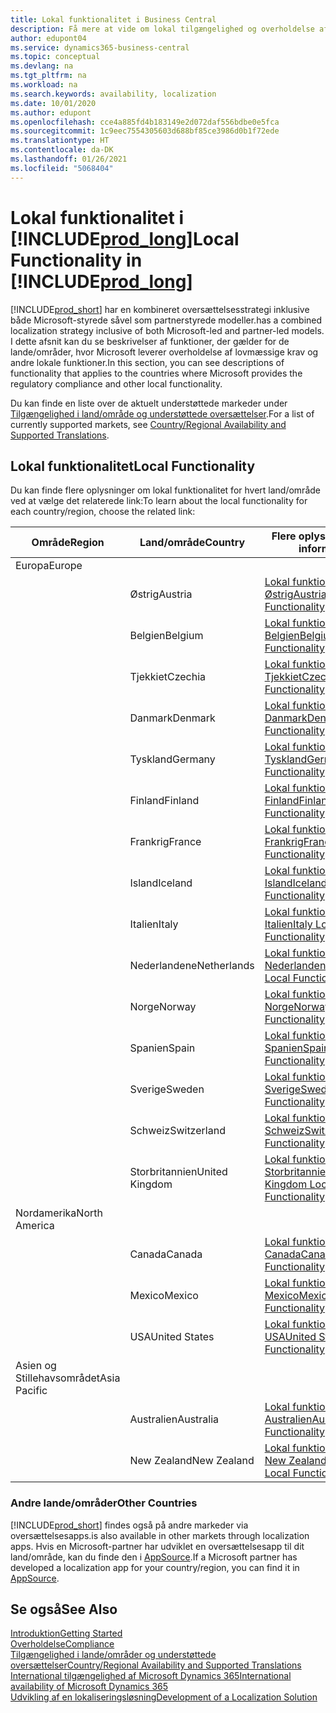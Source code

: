 ```yaml
---
title: Lokal funktionalitet i Business Central
description: Få mere at vide om lokal tilgængelighed og overholdelse af Business Central for de lande, hvor Microsoft leverer den lokale funktionalitet.
author: edupont04
ms.service: dynamics365-business-central
ms.topic: conceptual
ms.devlang: na
ms.tgt_pltfrm: na
ms.workload: na
ms.search.keywords: availability, localization
ms.date: 10/01/2020
ms.author: edupont
ms.openlocfilehash: cce4a885fd4b183149e2d072daf556bdbe0e5fca
ms.sourcegitcommit: 1c9eec7554305603d688bf85ce3986d0b1f72ede
ms.translationtype: HT
ms.contentlocale: da-DK
ms.lasthandoff: 01/26/2021
ms.locfileid: "5068404"
---
```

# <a name="local-functionality-in-prod_long"></a><span data-ttu-id="7ccd4-103">Lokal funktionalitet i [!INCLUDE[prod_long](includes/prod_long.md)]</span><span class="sxs-lookup"><span data-stu-id="7ccd4-103">Local Functionality in [!INCLUDE[prod_long](includes/prod_long.md)]</span></span>

[!INCLUDE[prod_short](includes/prod_short.md)] <span data-ttu-id="7ccd4-104">har en kombineret oversættelsesstrategi inklusive både Microsoft-styrede såvel som partnerstyrede modeller.</span><span class="sxs-lookup"><span data-stu-id="7ccd4-104">has a combined localization strategy inclusive of both Microsoft-led and partner-led models.</span></span> <span data-ttu-id="7ccd4-105">I dette afsnit kan du se beskrivelser af funktioner, der gælder for de lande/områder, hvor Microsoft leverer overholdelse af lovmæssige krav og andre lokale funktioner.</span><span class="sxs-lookup"><span data-stu-id="7ccd4-105">In this section, you can see descriptions of functionality that applies to the countries where Microsoft provides the regulatory compliance and other local functionality.</span></span>  

<span data-ttu-id="7ccd4-106">Du kan finde en liste over de aktuelt understøttede markeder under [Tilgængelighed i land/område og understøttede oversættelser](/dynamics365/business-central/dev-itpro/compliance/apptest-countries-and-translations?toc=/dynamics365/business-central/toc.json).</span><span class="sxs-lookup"><span data-stu-id="7ccd4-106">For a list of currently supported markets, see [Country/Regional Availability and Supported Translations](/dynamics365/business-central/dev-itpro/compliance/apptest-countries-and-translations?toc=/dynamics365/business-central/toc.json).</span></span>  

## <a name="local-functionality"></a><span data-ttu-id="7ccd4-107">Lokal funktionalitet</span><span class="sxs-lookup"><span data-stu-id="7ccd4-107">Local Functionality</span></span>

<span data-ttu-id="7ccd4-108">Du kan finde flere oplysninger om lokal funktionalitet for hvert land/område ved at vælge det relaterede link:</span><span class="sxs-lookup"><span data-stu-id="7ccd4-108">To learn about the local functionality for each country/region, choose the related link:</span></span>

| <span data-ttu-id="7ccd4-109">Område</span><span class="sxs-lookup"><span data-stu-id="7ccd4-109">Region</span></span> | <span data-ttu-id="7ccd4-110">Land/område</span><span class="sxs-lookup"><span data-stu-id="7ccd4-110">Country</span></span> | <span data-ttu-id="7ccd4-111">Flere oplysninger</span><span class="sxs-lookup"><span data-stu-id="7ccd4-111">More information</span></span> |
| --- | --- |--- |
| <span data-ttu-id="7ccd4-112">Europa</span><span class="sxs-lookup"><span data-stu-id="7ccd4-112">Europe</span></span> |  | |
|        | <span data-ttu-id="7ccd4-113">Østrig</span><span class="sxs-lookup"><span data-stu-id="7ccd4-113">Austria</span></span> | [<span data-ttu-id="7ccd4-114">Lokal funktionalitet for Østrig</span><span class="sxs-lookup"><span data-stu-id="7ccd4-114">Austria Local Functionality</span></span>](localfunctionality/austria/austria-local-functionality.md) |
|        | <span data-ttu-id="7ccd4-115">Belgien</span><span class="sxs-lookup"><span data-stu-id="7ccd4-115">Belgium</span></span> | [<span data-ttu-id="7ccd4-116">Lokal funktionalitet for Belgien</span><span class="sxs-lookup"><span data-stu-id="7ccd4-116">Belgium Local Functionality</span></span>](localfunctionality/belgium/belgium-local-functionality.md) |
|        | <span data-ttu-id="7ccd4-117">Tjekkiet</span><span class="sxs-lookup"><span data-stu-id="7ccd4-117">Czechia</span></span> | [<span data-ttu-id="7ccd4-118">Lokal funktionalitet for Tjekkiet</span><span class="sxs-lookup"><span data-stu-id="7ccd4-118">Czech Local Functionality</span></span>](localfunctionality/czech/czech-local-functionality.md) |
|        | <span data-ttu-id="7ccd4-119">Danmark</span><span class="sxs-lookup"><span data-stu-id="7ccd4-119">Denmark</span></span> | [<span data-ttu-id="7ccd4-120">Lokal funktionalitet for Danmark</span><span class="sxs-lookup"><span data-stu-id="7ccd4-120">Denmark Local Functionality</span></span>](localfunctionality/denmark/denmark-local-functionality.md) |
|        | <span data-ttu-id="7ccd4-121">Tyskland</span><span class="sxs-lookup"><span data-stu-id="7ccd4-121">Germany</span></span> | [<span data-ttu-id="7ccd4-122">Lokal funktionalitet for Tyskland</span><span class="sxs-lookup"><span data-stu-id="7ccd4-122">Germany Local Functionality</span></span>](localfunctionality/germany/germany-local-functionality.md) |
|        | <span data-ttu-id="7ccd4-123">Finland</span><span class="sxs-lookup"><span data-stu-id="7ccd4-123">Finland</span></span> | [<span data-ttu-id="7ccd4-124">Lokal funktionalitet for Finland</span><span class="sxs-lookup"><span data-stu-id="7ccd4-124">Finland Local Functionality</span></span>](localfunctionality/finland/finland-local-functionality.md) |
|        | <span data-ttu-id="7ccd4-125">Frankrig</span><span class="sxs-lookup"><span data-stu-id="7ccd4-125">France</span></span> | [<span data-ttu-id="7ccd4-126">Lokal funktionalitet for Frankrig</span><span class="sxs-lookup"><span data-stu-id="7ccd4-126">France Local Functionality</span></span>](localfunctionality/france/france-local-functionality.md) |
|        | <span data-ttu-id="7ccd4-127">Island</span><span class="sxs-lookup"><span data-stu-id="7ccd4-127">Iceland</span></span> | [<span data-ttu-id="7ccd4-128">Lokal funktionalitet for Island</span><span class="sxs-lookup"><span data-stu-id="7ccd4-128">Iceland Local Functionality</span></span>](localfunctionality/iceland/iceland-local-functionality.md) |
|        | <span data-ttu-id="7ccd4-129">Italien</span><span class="sxs-lookup"><span data-stu-id="7ccd4-129">Italy</span></span> | [<span data-ttu-id="7ccd4-130">Lokal funktionalitet for Italien</span><span class="sxs-lookup"><span data-stu-id="7ccd4-130">Italy Local Functionality</span></span>](localfunctionality/italy/italy-local-functionality.md) |
|        | <span data-ttu-id="7ccd4-131">Nederlandene</span><span class="sxs-lookup"><span data-stu-id="7ccd4-131">Netherlands</span></span> | [<span data-ttu-id="7ccd4-132">Lokal funktionalitet for Nederlandene</span><span class="sxs-lookup"><span data-stu-id="7ccd4-132">Netherlands Local Functionality</span></span>](localfunctionality/netherlands/netherlands-local-functionality.md) |
|        | <span data-ttu-id="7ccd4-133">Norge</span><span class="sxs-lookup"><span data-stu-id="7ccd4-133">Norway</span></span> | [<span data-ttu-id="7ccd4-134">Lokal funktionalitet for Norge</span><span class="sxs-lookup"><span data-stu-id="7ccd4-134">Norway Local Functionality</span></span>](localfunctionality/norway/norway-local-functionality.md) |
|        | <span data-ttu-id="7ccd4-135">Spanien</span><span class="sxs-lookup"><span data-stu-id="7ccd4-135">Spain</span></span> | [<span data-ttu-id="7ccd4-136">Lokal funktionalitet for Spanien</span><span class="sxs-lookup"><span data-stu-id="7ccd4-136">Spain Local Functionality</span></span>](localfunctionality/spain/spain-local-functionality.md) |
|        | <span data-ttu-id="7ccd4-137">Sverige</span><span class="sxs-lookup"><span data-stu-id="7ccd4-137">Sweden</span></span> | [<span data-ttu-id="7ccd4-138">Lokal funktionalitet for Sverige</span><span class="sxs-lookup"><span data-stu-id="7ccd4-138">Sweden Local Functionality</span></span>](localfunctionality/sweden/sweden-local-functionality.md) |
|        | <span data-ttu-id="7ccd4-139">Schweiz</span><span class="sxs-lookup"><span data-stu-id="7ccd4-139">Switzerland</span></span> | [<span data-ttu-id="7ccd4-140">Lokal funktionalitet for Schweiz</span><span class="sxs-lookup"><span data-stu-id="7ccd4-140">Switzerland Local Functionality</span></span>](localfunctionality/switzerland/switzerland-local-functionality.md) |
|        | <span data-ttu-id="7ccd4-141">Storbritannien</span><span class="sxs-lookup"><span data-stu-id="7ccd4-141">United Kingdom</span></span> | [<span data-ttu-id="7ccd4-142">Lokal funktionalitet for Storbritannien</span><span class="sxs-lookup"><span data-stu-id="7ccd4-142">United Kingdom Local Functionality</span></span>](localfunctionality/unitedkingdom/united-kingdom-local-functionality.md) |
| <span data-ttu-id="7ccd4-143">Nordamerika</span><span class="sxs-lookup"><span data-stu-id="7ccd4-143">North America</span></span> |       |  |
|        | <span data-ttu-id="7ccd4-144">Canada</span><span class="sxs-lookup"><span data-stu-id="7ccd4-144">Canada</span></span>|[<span data-ttu-id="7ccd4-145">Lokal funktionalitet for Canada</span><span class="sxs-lookup"><span data-stu-id="7ccd4-145">Canada Local Functionality</span></span>](localfunctionality/canada/canada-local-functionality.md) |
|        | <span data-ttu-id="7ccd4-146">Mexico</span><span class="sxs-lookup"><span data-stu-id="7ccd4-146">Mexico</span></span> | [<span data-ttu-id="7ccd4-147">Lokal funktionalitet for Mexico</span><span class="sxs-lookup"><span data-stu-id="7ccd4-147">Mexico Local Functionality</span></span>](localfunctionality/mexico/mexico-local-functionality.md) |
|        | <span data-ttu-id="7ccd4-148">USA</span><span class="sxs-lookup"><span data-stu-id="7ccd4-148">United States</span></span>|[<span data-ttu-id="7ccd4-149">Lokal funktionalitet for USA</span><span class="sxs-lookup"><span data-stu-id="7ccd4-149">United States Local Functionality</span></span>](localfunctionality/unitedstates/united-states-local-functionality.md) |
| <span data-ttu-id="7ccd4-150">Asien og Stillehavsområdet</span><span class="sxs-lookup"><span data-stu-id="7ccd4-150">Asia Pacific</span></span> |       |  |
|        | <span data-ttu-id="7ccd4-151">Australien</span><span class="sxs-lookup"><span data-stu-id="7ccd4-151">Australia</span></span> | [<span data-ttu-id="7ccd4-152">Lokal funktionalitet for Australien</span><span class="sxs-lookup"><span data-stu-id="7ccd4-152">Australia Local Functionality</span></span>](localfunctionality/australia/australia-local-functionality.md) |
|        | <span data-ttu-id="7ccd4-153">New Zealand</span><span class="sxs-lookup"><span data-stu-id="7ccd4-153">New Zealand</span></span> | [<span data-ttu-id="7ccd4-154">Lokal funktionalitet for New Zealand</span><span class="sxs-lookup"><span data-stu-id="7ccd4-154">New Zealand Local Functionality</span></span>](localfunctionality/newzealand/new-zealand-local-functionality.md) |

### <a name="other-countries"></a><span data-ttu-id="7ccd4-155">Andre lande/områder</span><span class="sxs-lookup"><span data-stu-id="7ccd4-155">Other Countries</span></span>

[!INCLUDE[prod_short](includes/prod_short.md)] <span data-ttu-id="7ccd4-156">findes også på andre markeder via oversættelsesapps.</span><span class="sxs-lookup"><span data-stu-id="7ccd4-156">is also available in other markets through localization apps.</span></span> <span data-ttu-id="7ccd4-157">Hvis en Microsoft-partner har udviklet en oversættelsesapp til dit land/område, kan du finde den i [AppSource](https://go.microsoft.com/fwlink/?linkid=2081646).</span><span class="sxs-lookup"><span data-stu-id="7ccd4-157">If a Microsoft partner has developed a localization app for your country/region, you can find it in [AppSource](https://go.microsoft.com/fwlink/?linkid=2081646).</span></span>

## <a name="see-also"></a><span data-ttu-id="7ccd4-158">Se også</span><span class="sxs-lookup"><span data-stu-id="7ccd4-158">See Also</span></span>

[<span data-ttu-id="7ccd4-159">Introduktion</span><span class="sxs-lookup"><span data-stu-id="7ccd4-159">Getting Started</span></span>](product-get-started.md)  
[<span data-ttu-id="7ccd4-160">Overholdelse</span><span class="sxs-lookup"><span data-stu-id="7ccd4-160">Compliance</span></span>](compliance/compliance-overview.md)  
[<span data-ttu-id="7ccd4-161">Tilgængelighed i lande/områder og understøttede oversættelser</span><span class="sxs-lookup"><span data-stu-id="7ccd4-161">Country/Regional Availability and Supported Translations</span></span>](/dynamics365/business-central/dev-itpro/compliance/apptest-countries-and-translations?toc=/dynamics365/business-central/toc.json)  
[<span data-ttu-id="7ccd4-162">International tilgængelighed af Microsoft Dynamics 365</span><span class="sxs-lookup"><span data-stu-id="7ccd4-162">International availability of Microsoft Dynamics 365</span></span>](/dynamics365/get-started/availability)  
[<span data-ttu-id="7ccd4-163">Udvikling af en lokaliseringsløsning</span><span class="sxs-lookup"><span data-stu-id="7ccd4-163">Development of a Localization Solution</span></span>](/dynamics365/business-central/dev-itpro/developer/readiness/readiness-develop-localization)  
